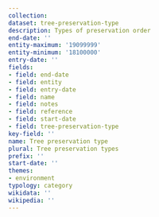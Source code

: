 ```yaml
---
collection:
dataset: tree-preservation-type
description: Types of preservation order
end-date: ''
entity-maximum: '19099999'
entity-minimum: '18100000'
entry-date: ''
fields:
- field: end-date
- field: entity
- field: entry-date
- field: name
- field: notes
- field: reference
- field: start-date
- field: tree-preservation-type
key-field: ''
name: Tree preservation type
plural: Tree preservation types
prefix: ''
start-date: ''
themes:
- environment
typology: category
wikidata: ''
wikipedia: ''
---
```


